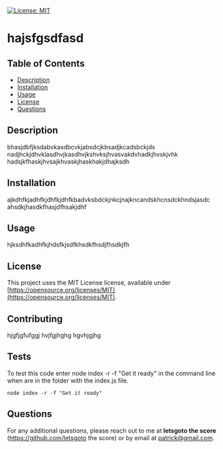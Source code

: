 [![License: MIT](https://img.shields.io/badge/License-MIT-yellow.svg)](https://opensource.org/licenses/MIT)

# hajsfgsdfasd

## Table of Contents
- [Description](#description)
- [Installation](#installation)
- [Usage](#usage)
- [License](#license)
- [Questions](#questions)

## Description
  bhasjdbfjksdabvkasdbcvkjabsdcjkbsadjkcadsbckjds  nadjhckjdhvklasdhvjkasdhvjkshvksjhvasvakdvhadkjhvskjvhk hadsjkfhaskjhvsajkhvaskjhaskhakjdhajksdh

## Installation
  ajkdhfkjadhfkjdhfkjdhfkbadvksbdckjnkcjnajkncandskhcnsdckhndsjasdc ahsdkjhasdkfhasjdfhsakjdhf

## Usage
  hjksdhfkadhfkjhdsfkjsdfkhsdkfhsdjfhsdkjfh

## License
  This project uses the MIT License license, available under [https://opensource.org/licenses/MIT](https://opensource.org/licenses/MIT).

## Contributing
  hjgfjgfufggj hvjfgjhghg hgvhjgjhg

## Tests
  To test this code enter node index -r -f "Get it ready" in the command line when are in the folder with the index.js file.
  ```
  node index -r -f "Get it ready"
  ```


## Questions
For any additional questions, please reach out to me at **letsgoto the score** (https://github.com/letsgoto the score) or by email at patrick@gmail.com.
